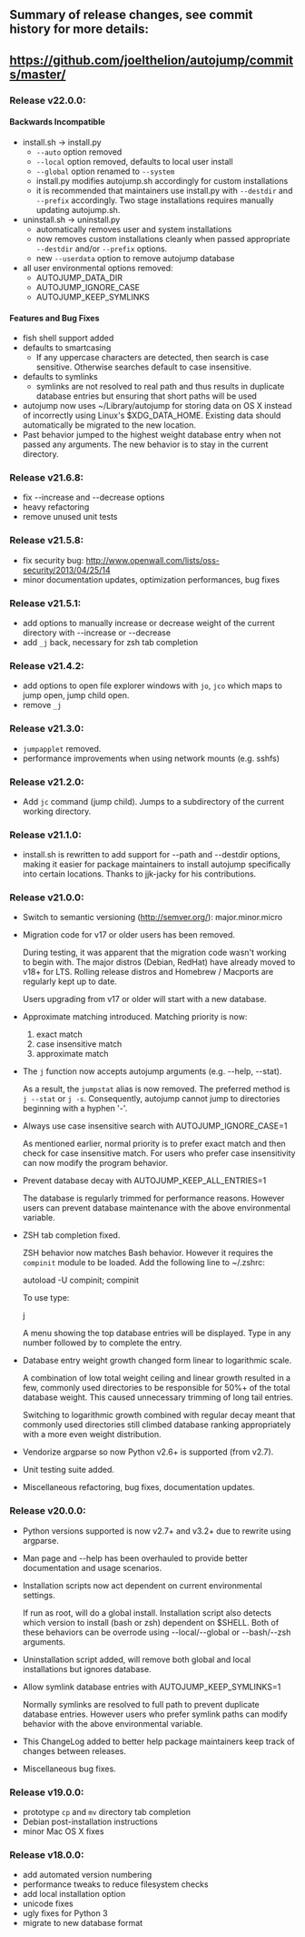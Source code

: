 ## Summary of release changes, see commit history for more details:
## https://github.com/joelthelion/autojump/commits/master/

### Release v22.0.0:

#### Backwards Incompatible

- install.sh -> install.py
    - `--auto` option removed
    - `--local` option removed, defaults to local user install
    - `--global` option renamed to `--system`
    - install.py modifies autojump.sh accordingly for custom installations
    - it is recommended that maintainers use install.py with `--destdir` and
      `--prefix` accordingly. Two stage installations requires manually updating
      autojump.sh.
- uninstall.sh -> uninstall.py
    - automatically removes user and system installations
    - now removes custom installations cleanly when passed appropriate
      `--destdir` and/or `--prefix` options.
    - new `--userdata` option to remove autojump database
- all user environmental options removed:
    - AUTOJUMP_DATA_DIR
    - AUTOJUMP_IGNORE_CASE
    - AUTOJUMP_KEEP_SYMLINKS

#### Features and Bug Fixes

- fish shell support added
- defaults to smartcasing
    - If any uppercase characters are detected, then search is case sensitive.
      Otherwise searches default to case insensitive.
- defaults to symlinks
    - symlinks are not resolved to real path and thus results in duplicate
      database entries but ensuring that short paths will be used
- autojump now uses ~/Library/autojump for storing data on OS X instead of
  incorrectly using Linux's $XDG_DATA_HOME. Existing data should automatically
  be migrated to the new location.
- Past behavior jumped to the highest weight database entry when not passed any
  arguments. The new behavior is to stay in the current directory.


### Release v21.6.8:

- fix --increase and --decrease options
- heavy refactoring
- remove unused unit tests

### Release v21.5.8:

- fix security bug: http://www.openwall.com/lists/oss-security/2013/04/25/14
- minor documentation updates, optimization performances, bug fixes

### Release v21.5.1:

- add options to manually increase or decrease weight of the current directory
  with --increase or --decrease
- add `_j` back, necessary for zsh tab completion

### Release v21.4.2:

- add options to open file explorer windows with `jo`, `jco` which maps to jump
  open, jump child open.
- remove `_j`

### Release v21.3.0:

- `jumpapplet` removed.
- performance improvements when using network mounts (e.g. sshfs)

### Release v21.2.0:

- Add `jc` command (jump child). Jumps to a subdirectory of the current working
  directory.

### Release v21.1.0:

- install.sh is rewritten to add support for --path and --destdir options,
  making it easier for package maintainers to install autojump specifically into
  certain locations. Thanks to jjk-jacky for his contributions.

### Release v21.0.0:

- Switch to semantic versioning (http://semver.org/): major.minor.micro
- Migration code for v17 or older users has been removed.

    During testing, it was apparent that the migration code wasn't working to
    begin with. The major distros (Debian, RedHat) have already moved to v18+
    for LTS. Rolling release distros and Homebrew / Macports are regularly kept
    up to date.

    Users upgrading from v17 or older will start with a new database.

- Approximate matching introduced. Matching priority is now:

    1. exact match
    2. case insensitive match
    3. approximate match

- The `j` function now accepts autojump arguments (e.g. --help, --stat).

    As a result, the `jumpstat` alias is now removed. The preferred method is `j
    --stat` or `j -s`. Consequently, autojump cannot jump to directories
    beginning with a hyphen '-'.

- Always use case insensitive search with AUTOJUMP_IGNORE_CASE=1

    As mentioned earlier, normal priority is to prefer exact match and then
    check for case insensitive match. For users who prefer case insensitivity
    can now modify the program behavior.

- Prevent database decay with AUTOJUMP_KEEP_ALL_ENTRIES=1

    The database is regularly trimmed for performance reasons. However users can
    prevent database maintenance with the above environmental variable.

- ZSH tab completion fixed.

    ZSH behavior now matches Bash behavior. However it requires the `compinit`
    module to be loaded. Add the following line to ~/.zshrc:

    autoload -U compinit; compinit

    To use type:

    j<space><tab><tab>

    A menu showing the top database entries will be displayed. Type in any
    number followed by <tab> to complete the entry.

- Database entry weight growth changed form linear to logarithmic scale.

    A combination of low total weight ceiling and linear growth resulted in a
    few, commonly used directories to be responsible for 50%+ of the total
    database weight. This caused unnecessary trimming of long tail entries.

    Switching to logarithmic growth combined with regular decay meant that
    commonly used directories still climbed database ranking appropriately with
    a more even weight distribution.

- Vendorize argparse so now Python v2.6+ is supported (from v2.7).
- Unit testing suite added.
- Miscellaneous refactoring, bug fixes, documentation updates.

### Release v20.0.0:

- Python versions supported is now v2.7+ and v3.2+ due to rewrite using
  argparse.

- Man page and --help has been overhauled to provide better documentation and
  usage scenarios.

- Installation scripts now act dependent on current environmental settings.

    If run as root, will do a global install. Installation script also detects
    which version to install (bash or zsh) dependent on $SHELL.  Both of these
    behaviors can be overrode using --local/--global or --bash/--zsh arguments.

- Uninstallation script added, will remove both global and local installations
  but ignores database.

- Allow symlink database entries with AUTOJUMP_KEEP_SYMLINKS=1

    Normally symlinks are resolved to full path to prevent duplicate database
    entries. However users who prefer symlink paths can modify behavior with the
    above environmental variable.

- This ChangeLog added to better help package maintainers keep track of changes
  between releases.

- Miscellaneous bug fixes.

### Release v19.0.0:

- prototype `cp` and `mv` directory tab completion
- Debian post-installation instructions
- minor Mac OS X fixes

### Release v18.0.0:

- add automated version numbering
- performance tweaks to reduce filesystem checks
- add local installation option
- unicode fixes
- ugly fixes for Python 3
- migrate to new database format
